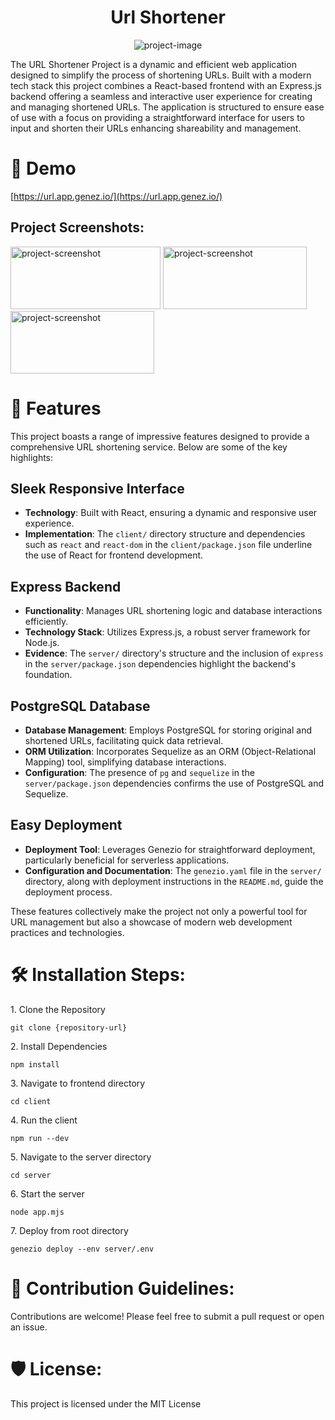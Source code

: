 <h1 align="center" id="title">Url Shortener</h1>

<p align="center"><img src="https://socialify.git.ci/tudorpip/UrlShortener/image?font=Inter&amp;language=1&amp;name=1&amp;owner=1&amp;stargazers=1&amp;theme=Auto" alt="project-image"></p>

<p id="description">The URL Shortener Project is a dynamic and efficient web application designed to simplify the process of shortening URLs. Built with a modern tech stack this project combines a React-based frontend with an Express.js backend offering a seamless and interactive user experience for creating and managing shortened URLs. The application is structured to ensure ease of use with a focus on providing a straightforward interface for users to input and shorten their URLs enhancing shareability and management.</p>

# 🚀 Demo

[https://url.app.genez.io/](https://url.app.genez.io/)

<h2>Project Screenshots:</h2>

<img src="https://i.gyazo.com/ed37ceba7181c32917082e368ae25228.png" alt="project-screenshot" width="240" height="100/">

<img src="https://i.gyazo.com/bfb78f6807af575a22a895352673794d.png" alt="project-screenshot" width="230" height="100/">

<img src="https://i.gyazo.com/d509db59c7ae39c354dcc91d2fb92bca.png" alt="project-screenshot" width="230" height="100/">

  
  
# 🧐 Features

This project boasts a range of impressive features designed to provide a comprehensive URL shortening service. Below are some of the key highlights:

## Sleek Responsive Interface

- **Technology**: Built with React, ensuring a dynamic and responsive user experience.
- **Implementation**: The `client/` directory structure and dependencies such as `react` and `react-dom` in the `client/package.json` file underline the use of React for frontend development.

## Express Backend

- **Functionality**: Manages URL shortening logic and database interactions efficiently.
- **Technology Stack**: Utilizes Express.js, a robust server framework for Node.js.
- **Evidence**: The `server/` directory's structure and the inclusion of `express` in the `server/package.json` dependencies highlight the backend's foundation.

## PostgreSQL Database

- **Database Management**: Employs PostgreSQL for storing original and shortened URLs, facilitating quick data retrieval.
- **ORM Utilization**: Incorporates Sequelize as an ORM (Object-Relational Mapping) tool, simplifying database interactions.
- **Configuration**: The presence of `pg` and `sequelize` in the `server/package.json` dependencies confirms the use of PostgreSQL and Sequelize.

## Easy Deployment

- **Deployment Tool**: Leverages Genezio for straightforward deployment, particularly beneficial for serverless applications.
- **Configuration and Documentation**: The `genezio.yaml` file in the `server/` directory, along with deployment instructions in the `README.md`, guide the deployment process.

These features collectively make the project not only a powerful tool for URL management but also a showcase of modern web development practices and technologies.

# 🛠️ Installation Steps:

<p>1. Clone the Repository</p>

```
git clone {repository-url}
```

<p>2. Install Dependencies</p>

```
npm install
```

<p>3. Navigate to frontend directory</p>

```
cd client
```

<p>4. Run the client</p>

```
npm run --dev 
```

<p>5. Navigate to the server directory</p>

```
cd server
```

<p>6. Start the server</p>

```
node app.mjs
```

<p>7. Deploy from root directory</p>

```
genezio deploy --env server/.env
```

# 🍰 Contribution Guidelines:

Contributions are welcome! Please feel free to submit a pull request or open an issue.

# 🛡️ License:

This project is licensed under the MIT License
